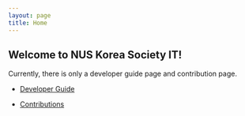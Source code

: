 ```yaml
---
layout: page
title: Home
---
```


## Welcome to NUS Korea Society IT!

Currently, there is only a developer guide page and contribution page.

* [Developer Guide](./DeveloperGuide.md)

* [Contributions](./Contributions.md)